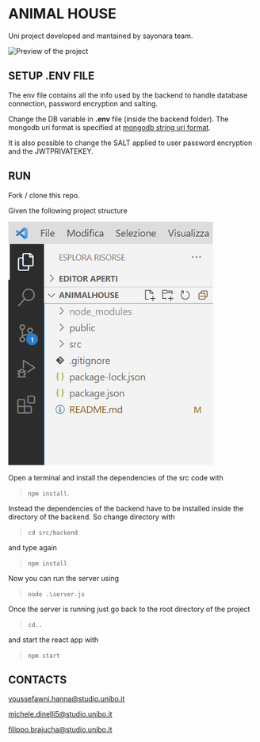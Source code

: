# ANIMAL HOUSE  

Uni project developed and mantained by sayonara team.

![Preview of the project](https://media.giphy.com/media/vFKqnCdLPNOKc/giphy.gif)

## SETUP .ENV FILE

The env file contains all the info used by the backend to handle database connection, password encryption and salting.

Change the DB variable in **.env** file (inside the backend folder). The mongodb uri format is specified at [mongodb string uri format](https://www.mongodb.com/docs/manual/reference/connection-string/).

It is also possible to change the SALT applied to user password encryption and the JWTPRIVATEKEY.

## RUN

Fork / clone this repo.

Given the following project structure

![Project Structure](src\assets\project-structure.png "Project Structure")

Open a terminal and install the dependencies of the src code with

> `npm install`.

Instead the dependencies of the backend have to be installed inside the directory of the backend. So change directory with 

>`cd src/backend` 

and type again 

>`npm install`

Now you can run the server using

> `node .\server.js`

Once the server is running just go back to the root directory of the project 

> `cd..`

and start the react app with

> `npm start`

## CONTACTS

<youssefawni.hanna@studio.unibo.it>

<michele.dinelli5@studio.unibo.it>

<filippo.brajucha@studio.unibo.it>




